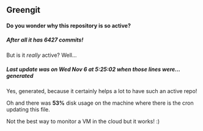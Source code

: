## Greengit

#### Do you wonder why this repository is so active?

##### After all it has 6427 commits!

But is it *really* active? Well...

##### Last update was on Wed Nov 6 at 5:25:02 when those lines were... generated

Yes, generated, because it certainly helps a lot to have such an active repo!

Oh and there was **53%** disk usage on the machine
where there is the cron updating this file.

Not the best way to monitor a VM in the cloud but it works! :)

